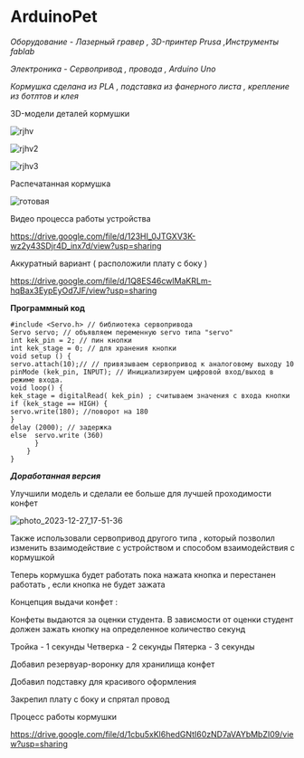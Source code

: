 # ArduinoPet

*Оборудование -  Лазерный гравер ,  3D-принтер Prusa ,Инструменты fablab*

*Электроника - Сервопривод , провода ,  Arduino Uno*

*Кормушка сделана из PLA , подставка из фанерного  листа , крепление из ботлтов и  клея*

3D-модели  деталей кормушки 

![rjhv](https://github.com/ALEXKORNEEV2000/ArduinoPet/assets/85906021/19acc5af-f6ea-444a-92d8-70a0c097bf69)

![rjhv2](https://github.com/ALEXKORNEEV2000/ArduinoPet/assets/85906021/df21d2d0-21a1-4c91-9b5d-c6e492e44bc2)

![rjhv3](https://github.com/ALEXKORNEEV2000/ArduinoPet/assets/85906021/535188b4-b0d1-4ac7-bbf0-bbb8c324a9c6)



Распечатанная кормушка 


![готовая](https://github.com/ALEXKORNEEV2000/ArduinoPet/assets/85906021/55e2b588-5f80-4cb1-945f-a732a8480ff0)




Видео процесса работы устройства 

https://drive.google.com/file/d/123HI_0JTGXV3K-wz2y43SDjr4D_inx7d/view?usp=sharing


Аккуратный вариант ( расположили плату с боку  ) 

https://drive.google.com/file/d/1Q8ES46cwIMaKRLm-hqBax3EypEyOd7JF/view?usp=sharing



**Программный код**

``` Arduino 
#include <Servo.h> // библиотека сервопривода
Servo servo; // объявляем переменную servo типа "servo" 
int kek_pin = 2; // пин кнопки
int kek_stage = 0; // для хранения кнопки
void setup () {
servo.attach(10);// // привязываем сервопривод к аналоговому выходу 10
pinMode (kek_pin, INPUT); // Инициализируем цифровой вход/выход в режиме входа.
void loop() {
kek_stage = digitalRead( kek_pin) ; считываем значения с входа кнопки
if (kek_stage == HIGH) {
servo.write(180); //поворот на 180 
}
delay (2000); // задержка 
else  servo.write (360)
      }
    }
}
```

***Доработанная версия***

Улучшили модель и сделали ее больше для лучшей проходимости конфет 

![photo_2023-12-27_17-51-36](https://github.com/ALEXKORNEEV2000/ArduinoPet/assets/85906021/96c6ba01-3a80-4ccd-a481-fca16ce8bf11)


Также использовали сервопривод другого типа , который позволил изменить взаимодействие с устройством и способом взаимодействия с кормушкой 

Теперь кормушка будет работать пока нажата кнопка и перестанен работать , если кнопка не будет зажата 

Концепция выдачи конфет :

Конфеты выдаются за оценки студента.
В зависмости от оценки студент должен зажать кнопку на определенное количество секунд 

Тройка - 1 секунды
Четверка - 2 секунды 
Пятерка - 3 секунды



Добавил  резервуар-воронку  для хранилища конфет 

Добавил  подставку для красивого оформления 

Закрепил плату с боку и спрятал провод 


Процесс работы кормушки 



https://drive.google.com/file/d/1cbu5xKl6hedGNtI60zND7aVAYbMbZI09/view?usp=sharing







